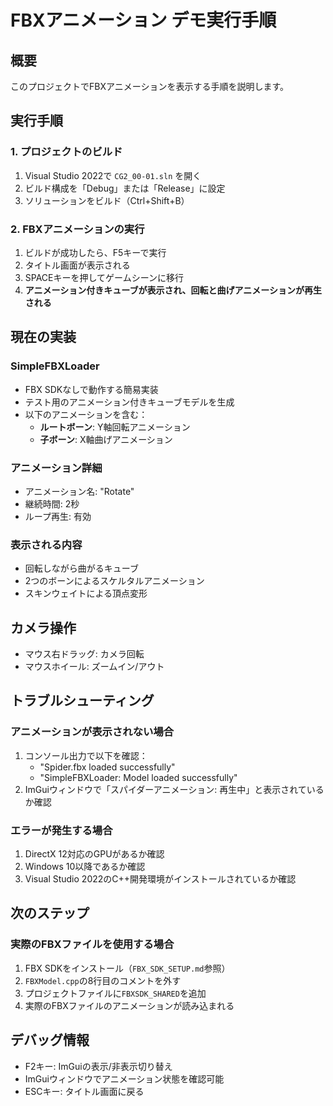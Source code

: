 # FBXアニメーション デモ実行手順

## 概要
このプロジェクトでFBXアニメーションを表示する手順を説明します。

## 実行手順

### 1. プロジェクトのビルド
1. Visual Studio 2022で `CG2_00-01.sln` を開く
2. ビルド構成を「Debug」または「Release」に設定
3. ソリューションをビルド（Ctrl+Shift+B）

### 2. FBXアニメーションの実行
1. ビルドが成功したら、F5キーで実行
2. タイトル画面が表示される
3. SPACEキーを押してゲームシーンに移行
4. **アニメーション付きキューブが表示され、回転と曲げアニメーションが再生される**

## 現在の実装

### SimpleFBXLoader
- FBX SDKなしで動作する簡易実装
- テスト用のアニメーション付きキューブモデルを生成
- 以下のアニメーションを含む：
  - **ルートボーン**: Y軸回転アニメーション
  - **子ボーン**: X軸曲げアニメーション

### アニメーション詳細
- アニメーション名: "Rotate"
- 継続時間: 2秒
- ループ再生: 有効

### 表示される内容
- 回転しながら曲がるキューブ
- 2つのボーンによるスケルタルアニメーション
- スキンウェイトによる頂点変形

## カメラ操作
- マウス右ドラッグ: カメラ回転
- マウスホイール: ズームイン/アウト

## トラブルシューティング

### アニメーションが表示されない場合
1. コンソール出力で以下を確認：
   - "Spider.fbx loaded successfully"
   - "SimpleFBXLoader: Model loaded successfully"
2. ImGuiウィンドウで「スパイダーアニメーション: 再生中」と表示されているか確認

### エラーが発生する場合
1. DirectX 12対応のGPUがあるか確認
2. Windows 10以降であるか確認
3. Visual Studio 2022のC++開発環境がインストールされているか確認

## 次のステップ

### 実際のFBXファイルを使用する場合
1. FBX SDKをインストール（`FBX_SDK_SETUP.md`参照）
2. `FBXModel.cpp`の8行目のコメントを外す
3. プロジェクトファイルに`FBXSDK_SHARED`を追加
4. 実際のFBXファイルのアニメーションが読み込まれる

## デバッグ情報
- F2キー: ImGuiの表示/非表示切り替え
- ImGuiウィンドウでアニメーション状態を確認可能
- ESCキー: タイトル画面に戻る